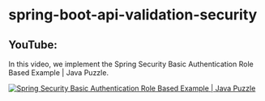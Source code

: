 # spring-boot-api-validation-security

## YouTube:

In this video, we implement the Spring Security Basic Authentication Role Based Example | Java Puzzle.

[![Spring Security Basic Authentication Role Based Example | Java Puzzle](https://img.youtube.com/vi/ws3xhdgx0to/0.jpg)](https://www.youtube.com/watch?v=ws3xhdgx0to)

